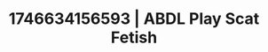 ---
categories:
- Soft lighting seduction
- Retro fantasy play
- AI-generated
- Back arch
- E-girl erotica
- ASMR
- Soft domination
- Cosplay
image: /assets/images/1746634156593.jpg
layout: post
seo:
  description: Featured content with artistic Scat Fetish, ABDL Play. HD images available.
  keywords: Scat Fetish, ABDL Play
  og_image: /assets/images/1746634156593.jpg
  schema_type: VisualArtwork
tags:
- ABDL Play
- '#1746634156593'
- Scat Fetish
title: 1746634156593 | ABDL Play Scat Fetish
---